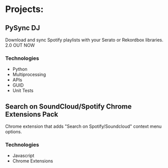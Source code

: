# Projects:

## PySync DJ

Download and sync Spotify playlists with your Serato or Rekordbox libraries. 2.0 OUT NOW

### Technologies
 - Python
 - Multiprocessing
 - APIs
 - GUID
 - Unit Tests

## Search on SoundCloud/Spotify Chrome Extensions Pack

Chrome extension that adds "Search on Spotify/Soundcloud" context menu options.

### Technologies
 - Javascript
 - Chrome Extensions

<!--
**Peter-SB/Peter-SB** is a ✨ _special_ ✨ repository because its `README.md` (this file) appears on your GitHub profile.

Here are some ideas to get you started:

- 🔭 I’m currently working on ...
- 🌱 I’m currently learning ...
- 👯 I’m looking to collaborate on ...
- 🤔 I’m looking for help with ...
- 💬 Ask me about ...
- 📫 How to reach me: ...
- 😄 Pronouns: ...
- ⚡ Fun fact: ...
-->

